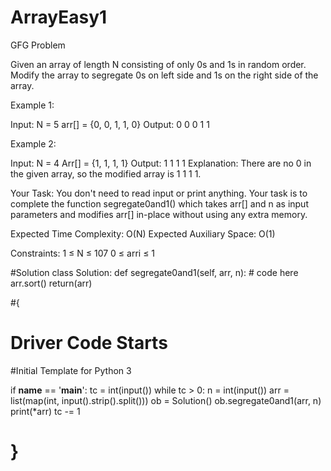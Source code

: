 # ArrayEasy1
GFG Problem

Given an array of length N consisting of only 0s and 1s in random order. Modify the array to segregate 0s on left side and 1s on the right side of the array.

Example 1:

Input:
N = 5
arr[] = {0, 0, 1, 1, 0}
Output: 0 0 0 1 1

Example 2:

Input:
N = 4
Arr[] = {1, 1, 1, 1}
Output: 1 1 1 1
Explanation: There are no 0 in the given array, 
so the modified array is 1 1 1 1.

Your Task:
You don't need to read input or print anything. Your task is to complete the function segregate0and1() which takes arr[] and n as input parameters and modifies arr[] in-place without using any extra memory.


Expected Time Complexity: O(N)
Expected Auxiliary Space: O(1)


Constraints:
1 ≤ N ≤ 107
0 ≤ arri ≤ 1


#Solution
class Solution:
    def segregate0and1(self, arr, n):
        # code here
        arr.sort()
        return(arr)

#{ 
#  Driver Code Starts
#Initial Template for Python 3

if __name__ == '__main__':
    tc = int(input())
    while tc > 0:
        n = int(input())
        arr = list(map(int, input().strip().split()))
        ob = Solution()
        ob.segregate0and1(arr, n)
        print(*arr)
        tc -= 1

# } 
